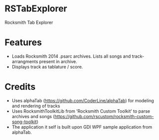 RSTabExplorer
=============

Rocksmith Tab Explorer

# Features
* Loads Rocksmith 2014 .psarc archives. Lists all songs and track-arrangments present in archive.
* Displays track as tablature / score.

# Credits
* Uses alphaTab (https://github.com/CoderLine/alphaTab) for modeling and rendering of tracks
* Uses RocksmithToolkitLib from 'Rocksmith Custom Toolkit' to parse archives and songs (https://github.com/rscustom/rocksmith-custom-song-toolkit)
* The application it self is built upon GDI WPF sample application from alphaTab.
 


